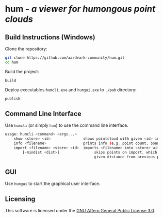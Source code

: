 # hum - *a viewer for **hum**ongous point clouds*

## Build Instructions (Windows)

Clone the repository:
```sh
git clone https://github.com/aardvark-community/hum.git
cd hum
```

Build the project:
```sh
build
```

Deploy executables `humcli.exe` and `humgui.exe` to `./pub` directory:
```sh
publish
```

## Command Line Interface

Use `humcli` (or simply `hum`) to use the command line interface.

```sh
usage: humcli <command> <args...>
    show <store> <id>               shows pointcloud with given <id> in given <store>
    info <filename>                 prints info (e.g. point count, bounding box, ...)
    import <filename> <store> <id>  imports <filename> into <store> with <id>
        [-mindist <dist>]                skips points on import, which are less than
                                         given distance from previous point, e.g. -mindist 0.001
```

## GUI

Use `humgui` to start the graphical user interface.

## Licensing

This software is licensed under the [GNU Affero General Public License 3.0](https://www.gnu.org/licenses/agpl-3.0.en.html).
